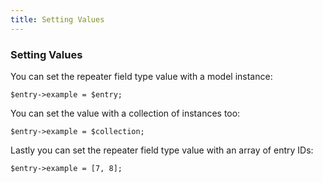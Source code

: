 ```yaml
---
title: Setting Values
---
```


### Setting Values

You can set the repeater field type value with a model instance:

    $entry->example = $entry;

You can set the value with a collection of instances too:

    $entry->example = $collection;

Lastly you can set the repeater field type value with an array of entry IDs:

    $entry->example = [7, 8];
